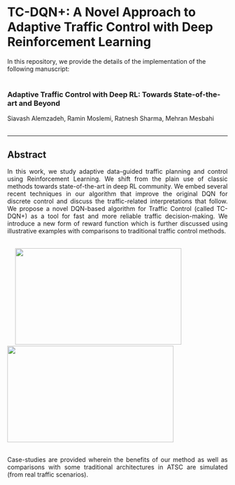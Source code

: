 # TC-DQN+: A Novel Approach to Adaptive Traffic Control with Deep Reinforcement Learning


In this repository, we provide the details of the implementation of the following manuscript: <br> <br>


### Adaptive Traffic Control with Deep RL: Towards State-of-the-art and Beyond

Siavash Alemzadeh, Ramin Moslemi, Ratnesh Sharma, Mehran Mesbahi <br> <br>


---

## Abstract

<div align="justify"> In this work, we study adaptive data-guided traffic planning and control using Reinforcement Learning. We shift from the plain use of classic methods towards state-of-the-art in deep RL community. We embed several recent techniques in our algorithm that improve the original DQN for discrete control and discuss the traffic-related interpretations that follow. We propose a novel DQN-based algorithm for Traffic Control (called TC-DQN+) as a tool for fast and more reliable traffic decision-making. We introduce a new form of reward function which is further discussed using illustrative examples with comparisons to traditional traffic control methods. </div> <br>

<p float="left">
  &emsp;
  <img src="http://depts.washington.edu/uwrainlab/wordpress/wp-content/uploads/2020/07/RLScheme-1.png" width="380" height="220" />
  &emsp; &emsp;
  <img src=Env2-Sc3-Demo.gif width="380" height="220" />
</p> <br>

<div align="justify"> Case-studies are provided wherein the benefits of our method as well as comparisons with some traditional architectures in ATSC are simulated (from real traffic scenarios). </div> <br>
